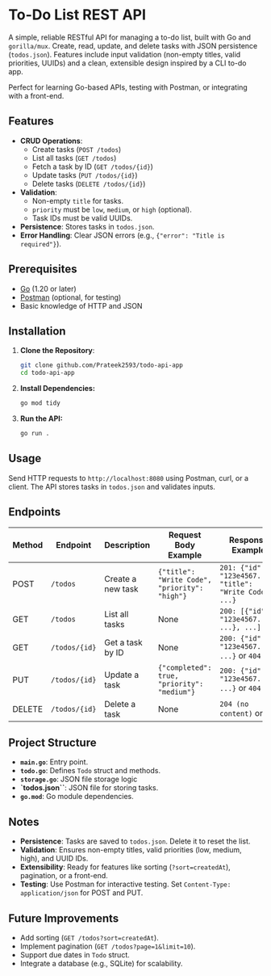 # To-Do List REST API

A simple, reliable RESTful API for managing a to-do list, built with Go and `gorilla/mux`. Create, read, update, and delete tasks with JSON persistence (`todos.json`). Features include input validation (non-empty titles, valid priorities, UUIDs) and a clean, extensible design inspired by a CLI to-do app.

Perfect for learning Go-based APIs, testing with Postman, or integrating with a front-end.

## Features

- **CRUD Operations**:
  - Create tasks (`POST /todos`)
  - List all tasks (`GET /todos`)
  - Fetch a task by ID (`GET /todos/{id}`)
  - Update tasks (`PUT /todos/{id}`)
  - Delete tasks (`DELETE /todos/{id}`)
- **Validation**:
  - Non-empty `title` for tasks.
  - `priority` must be `low`, `medium`, or `high` (optional).
  - Task IDs must be valid UUIDs.
- **Persistence**: Stores tasks in `todos.json`.
- **Error Handling**: Clear JSON errors (e.g., `{"error": "Title is required"}`).

## Prerequisites

- [Go](https://golang.org/dl/) (1.20 or later)
- [Postman](https://www.postman.com/downloads/) (optional, for testing)
- Basic knowledge of HTTP and JSON

## Installation

1. **Clone the Repository**:
   ```bash
   git clone github.com/Prateek2593/todo-api-app
   cd todo-api-app
   ```
2. **Install Dependencies:**
   ```bash
   go mod tidy
   ```
3. **Run the API:**
   ```bash
   go run .
   ```

## Usage

Send HTTP requests to `http://localhost:8080` using Postman, curl, or a client. The API stores tasks in `todos.json` and validates inputs.

## Endpoints

| Method | Endpoint      | Description       | Request Body Example                          | Response Example                                         |
| ------ | ------------- | ----------------- | --------------------------------------------- | -------------------------------------------------------- |
| POST   | `/todos`      | Create a new task | `{"title": "Write Code", "priority": "high"}` | `201: {"id": "123e4567...", "title": "Write Code", ...}` |
| GET    | `/todos`      | List all tasks    | None                                          | `200: [{"id": "123e4567...", ...}, ...]`                 |
| GET    | `/todos/{id}` | Get a task by ID  | None                                          | `200: {"id": "123e4567...", ...}` or `404`               |
| PUT    | `/todos/{id}` | Update a task     | `{"completed": true, "priority": "medium"}`   | `200: {"id": "123e4567...", ...}` or `404`               |
| DELETE | `/todos/{id}` | Delete a task     | None                                          | `204 (no content)` or `404`                              |

## Project Structure

- **`main.go`**: Entry point.
- **`todo.go`**: Defines `Todo` struct and methods.
- **`storage.go`**: JSON file storage logic
- **`todos.json``**: JSON file for storing tasks.
- **`go.mod`**: Go module dependencies.

## Notes

- **Persistence**: Tasks are saved to `todos.json`. Delete it to reset the list.
- **Validation**: Ensures non-empty titles, valid priorities (low, medium, high), and UUID IDs.
- **Extensibility**: Ready for features like sorting (`?sort=createdAt`), pagination, or a front-end.
- **Testing**: Use Postman for interactive testing. Set `Content-Type: application/json` for POST and PUT.

## Future Improvements

- Add sorting (`GET /todos?sort=createdAt`).
- Implement pagination (`GET /todos?page=1&limit=10`).
- Support due dates in `Todo` struct.
- Integrate a database (e.g., SQLite) for scalability.
